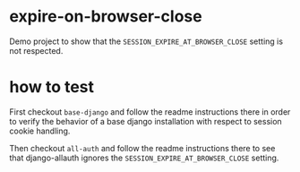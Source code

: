 # expire-on-browser-close

Demo project to show that the `SESSION_EXPIRE_AT_BROWSER_CLOSE` setting is not
respected.

# how to test

First checkout `base-django` and follow the readme instructions there
in order to verify the behavior of a base django installation with
respect to session cookie handling.

Then checkout `all-auth` and follow the readme instructions there to
see that django-allauth ignores the `SESSION_EXPIRE_AT_BROWSER_CLOSE`
setting.

